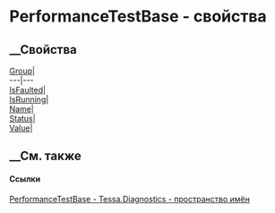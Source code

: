 # PerformanceTestBase - свойства
##  __Свойства
[Group](P_Tessa_Diagnostics_PerformanceTestBase_Group.htm)|  
---|---  
[IsFaulted](P_Tessa_Diagnostics_PerformanceTestBase_IsFaulted.htm)|  
[IsRunning](P_Tessa_Diagnostics_PerformanceTestBase_IsRunning.htm)|  
[Name](P_Tessa_Diagnostics_PerformanceTestBase_Name.htm)|  
[Status](P_Tessa_Diagnostics_PerformanceTestBase_Status.htm)|  
[Value](P_Tessa_Diagnostics_PerformanceTestBase_Value.htm)|  
## __См. также
#### Ссылки
[PerformanceTestBase - ](T_Tessa_Diagnostics_PerformanceTestBase.htm)
[Tessa.Diagnostics - пространство имён](N_Tessa_Diagnostics.htm)
